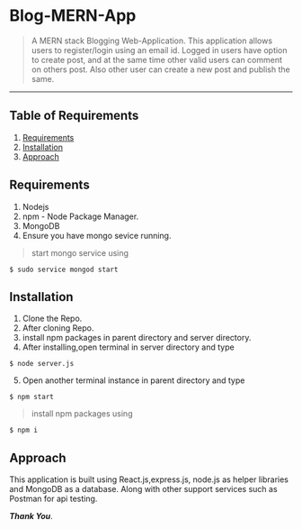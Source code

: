# Blog-MERN-App

> A MERN stack Blogging Web-Application. This application allows users to register/login using an email id. Logged in users have option to create post, and at the same time other valid users can comment on others post. Also other user can create a new post and publish the same.

---

## **Table of Requirements**

1. [Requirements](#requirements)
2. [Installation](#installation)
3. [Approach](#approach)




## **Requirements**


1. Nodejs
2. npm - Node Package Manager.
3. MongoDB
4. Ensure you have mongo sevice running.

> start mongo service using
	
```shell
$ sudo service mongod start
```



## **Installation**


1. Clone the Repo.
2. After cloning Repo.
3. install npm packages in parent directory and server directory.
4. After installing,open terminal in server directory and type 

```shell
$ node server.js 
```
 5. Open another terminal instance in parent directory and type 
 
 ```shell
$ npm start
```

> install npm packages using
	
```shell
$ npm i
```
	
## **Approach** 


This application is built using React.js,express.js, node.js as helper libraries and MongoDB as a database. Along with other support services such as Postman for api testing.


***Thank You***.
